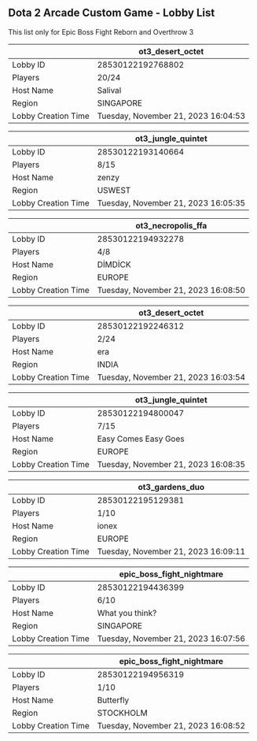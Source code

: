 ## Dota 2 Arcade Custom Game - Lobby List

This list only for Epic Boss Fight Reborn and Overthrow 3

|  | ot3_desert_octet |
| ------ | ------ |
| Lobby ID | 28530122192768802 |
| Players | 20/24 |
| Host Name | Salival |
| Region | SINGAPORE |
| Lobby Creation Time | Tuesday, November 21, 2023 16:04:53 |


|  | ot3_jungle_quintet |
| ------ | ------ |
| Lobby ID | 28530122193140664 |
| Players | 8/15 |
| Host Name | zenzy |
| Region | USWEST |
| Lobby Creation Time | Tuesday, November 21, 2023 16:05:35 |


|  | ot3_necropolis_ffa |
| ------ | ------ |
| Lobby ID | 28530122194932278 |
| Players | 4/8 |
| Host Name | DİMDİCK |
| Region | EUROPE |
| Lobby Creation Time | Tuesday, November 21, 2023 16:08:50 |


|  | ot3_desert_octet |
| ------ | ------ |
| Lobby ID | 28530122192246312 |
| Players | 2/24 |
| Host Name | era |
| Region | INDIA |
| Lobby Creation Time | Tuesday, November 21, 2023 16:03:54 |


|  | ot3_jungle_quintet |
| ------ | ------ |
| Lobby ID | 28530122194800047 |
| Players | 7/15 |
| Host Name | Easy Comes Easy Goes |
| Region | EUROPE |
| Lobby Creation Time | Tuesday, November 21, 2023 16:08:35 |


|  | ot3_gardens_duo |
| ------ | ------ |
| Lobby ID | 28530122195129381 |
| Players | 1/10 |
| Host Name | ionex |
| Region | EUROPE |
| Lobby Creation Time | Tuesday, November 21, 2023 16:09:11 |


|  | epic_boss_fight_nightmare |
| ------ | ------ |
| Lobby ID | 28530122194436399 |
| Players | 6/10 |
| Host Name | What you think? |
| Region | SINGAPORE |
| Lobby Creation Time | Tuesday, November 21, 2023 16:07:56 |


|  | epic_boss_fight_nightmare |
| ------ | ------ |
| Lobby ID | 28530122194956319 |
| Players | 1/10 |
| Host Name | Butterfly |
| Region | STOCKHOLM |
| Lobby Creation Time | Tuesday, November 21, 2023 16:08:52 |


